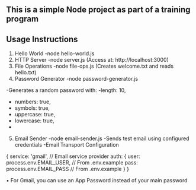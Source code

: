 ## This is a simple Node project as part of a training program

## Usage Instructions
1. Hello World
-node hello-world.js
2. HTTP Server
-node server.js
(Access at: http://localhost:3000)
4. File Operations
-node file-ops.js
(Creates welcome.txt and reads hello.txt)
5. Password Generator
-node password-generator.js

-Generates a random password with:
-length: 10,  
-	numbers: true,
-	symbols: true, 
-	uppercase: true,
-	lowercase: true,
-	
5. Email Sender
-node email-sender.js
-Sends test email using configured credentials
-Email Transport Configuration

{
  service: 'gmail',    // Email service provider
  auth: {
    user: process.env.EMAIL_USER,  // From .env.example
    pass: process.env.EMAIL_PASS   // From .env.example
  }
}

•	For Gmail, you can use an App Password instead of your main password


